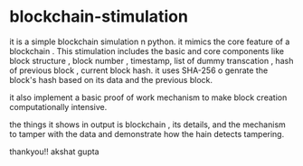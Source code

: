 # blockchain-stimulation

it is a simple blockchain simulation n python.
it mimics the core feature of a blockchain . This stimulation includes the basic and core components like block structure , block number , timestamp, list of dummy transcation , hash of previous block , current block hash. it uses SHA-256 o genrate the block's hash based on its data and the previous block.

it also implement a basic proof of work mechanism to make block creation computationally intensive.

the things it shows in output is blockchain , its details, and the mechanism to tamper with the data and demonstrate how the hain detects tampering.



thankyou!!
akshat gupta
